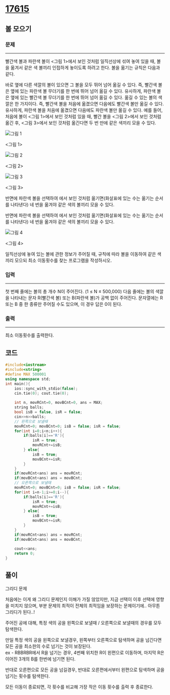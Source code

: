# [17615](https://www.acmicpc.net/problem/17615)

## 볼 모으기

### 문제

---

빨간색 볼과 파란색 볼이 <그림 1>에서 보인 것처럼 일직선상에 섞여 놓여 있을 때, 볼을 옮겨서 같은 색 볼끼리 인접하게 놓이도록 하려고 한다. 볼을 옮기는 규칙은 다음과 같다.

바로 옆에 다른 색깔의 볼이 있으면 그 볼을 모두 뛰어 넘어 옮길 수 있다. 즉, 빨간색 볼은 옆에 있는 파란색 볼 무더기를 한 번에 뛰어 넘어 옮길 수 있다. 유사하게, 파란색 볼은 옆에 있는 빨간색 볼 무더기를 한 번에 뛰어 넘어 옮길 수 있다.
옮길 수 있는 볼의 색깔은 한 가지이다. 즉, 빨간색 볼을 처음에 옮겼으면 다음에도 빨간색 볼만 옮길 수 있다. 유사하게, 파란색 볼을 처음에 옮겼으면 다음에도 파란색 볼만 옮길 수 있다.
예를 들어, 처음에 볼이 <그림 1>에서 보인 것처럼 있을 때, 빨간 볼을 <그림 2>에서 보인 것처럼 옮긴 후, <그림 3>에서 보인 것처럼 옮긴다면 두 번 만에 같은 색끼리 모을 수 있다.

![그림 1](https://upload.acmicpc.net/347db7e2-5704-4a28-ab85-682bf30f3816/-/crop/894x133/0,0/-/preview/)

<그림 1>

![그림 2](https://upload.acmicpc.net/347db7e2-5704-4a28-ab85-682bf30f3816/-/crop/894x162/0,228/-/preview/)

<그림 2>

![그림 3](https://upload.acmicpc.net/347db7e2-5704-4a28-ab85-682bf30f3816/-/crop/894x166/0,480/-/preview/)

<그림 3>

반면에 파란색 볼을 선택하여 에서 보인 것처럼 옮기면(화살표에 있는 수는 옮기는 순서를 나타낸다) 네 번을 옮겨야 같은 색의 볼끼리 모을 수 있다.

반면에 파란색 볼을 선택하여 에서 보인 것처럼 옮기면(화살표에 있는 수는 옮기는 순서를 나타낸다) 네 번을 옮겨야 같은 색의 볼끼리 모을 수 있다.

![그림 4](https://upload.acmicpc.net/cf727ec0-1542-4ca1-bdb8-cfc695a5bdfa/-/preview/)

<그림 4>

일직선상에 놓여 있는 볼에 관한 정보가 주어질 때, 규칙에 따라 볼을 이동하여 같은 색끼리 모으되 최소 이동횟수를 찾는 프로그램을 작성하시오.

### 입력

---

첫 번째 줄에는 볼의 총 개수 N이 주어진다. (1 ≤ N ≤ 500,000) 다음 줄에는 볼의 색깔을 나타내는 문자 R(빨간색 볼) 또는 B(파란색 볼)가 공백 없이 주어진다. 문자열에는 R 또는 B 중 한 종류만 주어질 수도 있으며, 이 경우 답은 0이 된다.

### 출력

---

최소 이동횟수를 출력한다.

## 코드

```c++
#include<iostream>
#include<string>
#define MAX 500001
using namespace std;
int main(){
    ios::sync_with_stdio(false);
    cin.tie(0); cout.tie(0);
    
    int n, movRCnt=0, movBCnt=0, ans = MAX;
    string balls;
    bool isB = false, isR = false;
    cin>>n>>balls;
    // 왼쪽으로 보낼때
    movRCnt=0; movBCnt=0; isB = false; isR = false;
    for(int i=0;i<n;i++){
        if(balls[i]=='R'){
            isR = true;
            movRCnt+=isB;
        } else{
            isB = true;
            movBCnt+=isR;
        }
    }
    if(movRCnt<ans) ans = movRCnt;
    if(movBCnt<ans) ans = movBCnt;
    // 오른쪽으로 보낼때
    movRCnt=0; movBCnt=0; isB = false; isR = false;
    for(int i=n-1;i>=0;i--){
        if(balls[i]=='R'){
            isR = true;
            movRCnt+=isB;
        } else{
            isB = true;
            movBCnt+=isR;
        }
    }
    if(movRCnt<ans) ans = movRCnt;
    if(movBCnt<ans) ans = movBCnt;
    
    cout<<ans;
    return 0;
}
```

## 풀이

그리디 문제

처음에는 이게 왜 그리디 문제인지 이해가 가질 않았지만, 지금 선택이 이후 선택에 영향을 미치지 않으며, 부분 문제의 최적이 전체의 최적임을 보장하는 문제이기에.. 아무튼 그리디가 된다..!

주어진 공에 대해, 특정 색의 공을 왼쪽으로 보낼때 / 오른쪽으로 보낼때의 경우를 모두 탐색한다.  

만일 특정 색의 공을 왼쪽으로 보낼경우, 왼쪽부터 오른쪽으로 탐색하며 공을 넘긴다면 모든 공을 최소한의 수로 넘기는 것이 보장된다.  
ex - RBBRBR에서 R을 넘기는 경우, 4번째 위치한 R이 왼편으로 이동하며, 마지막 R은 이어진 3개의 B를 한번에 넘기면 된다.  

반대로 오른편으로 모든 공을 넘길경우, 반대로 오른편에서부터 왼편으로 탐색하며 공을 넘기는 횟수를 탐색한다.  

모든 이동이 종료되면, 각 횟수를 비교해 가장 작은 이동 횟수를 출력 후 종료한다.  

